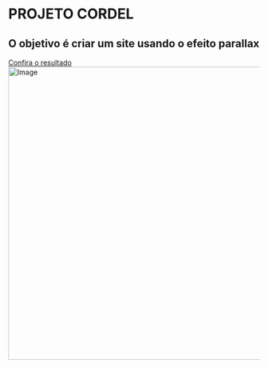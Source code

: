 # PROJETO CORDEL
## O objetivo é criar um site usando o efeito parallax
[Confira o resultado](https://luana-mozer.github.io/PROJETO_02_Cordel/) 
<img width="650" height="586" alt="Image" src="https://github.com/user-attachments/assets/4a1a0f14-bad0-4337-b8c3-1db0fd00967e" />
